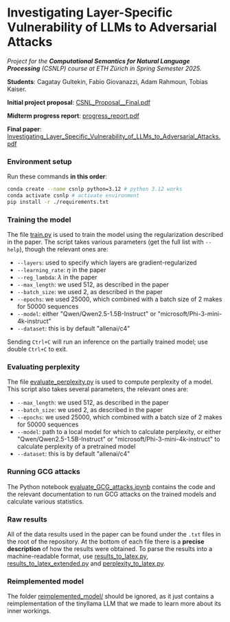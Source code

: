 # Investigating Layer-Specific Vulnerability of LLMs to Adversarial Attacks

*Project for the **Computational Semantics for Natural Language Processing** (CSNLP) course at ETH Zürich in Spring Semester 2025.*

**Students**: Cagatay Gultekin, Fabio Giovanazzi, Adam Rahmoun, Tobias Kaiser.

**Initial project proposal**: [CSNL_Proposal__Final.pdf](./meta/CSNL_Proposal__Final.pdf)

**Midterm progress report**: [progress_report.pdf](./meta/progress_report.pdf)

**Final paper**: [Investigating_Layer_Specific_Vulnerability_of_LLMs_to_Adversarial_Attacks.pdf](./meta/Investigating_Layer_Specific_Vulnerability_of_LLMs_to_Adversarial_Attacks.pdf)

### Environment setup

Run these commands **in this order**:
```sh
conda create --name csnlp python=3.12 # python 3.12 works
conda activate csnlp # activate environment
pip install -r ./requirements.txt
```

### Training the model

The file [train.py](./train.py) is used to train the model using the regularization described in the paper. The script takes various parameters (get the full list with `--help`), though the relevant ones are:

- `--layers`: used to specify which layers are gradient-regularized
- `--learning_rate`: $\eta$ in the paper
- `--reg_lambda`: $\lambda$ in the paper
- `--max_length`: we used 512, as described in the paper
- `--batch_size`: we used 2, as described in the paper
- `--epochs`: we used 25000, which combined with a batch size of 2 makes for 50000 sequences
- `--model`: either "Qwen/Qwen2.5-1.5B-Instruct" or "microsoft/Phi-3-mini-4k-instruct"
- `--dataset`: this is by default "allenai/c4"

Sending `Ctrl+C` will run an inference on the partially trained model; use double `Ctrl+C` to exit.

### Evaluating perplexity

The file [evaluate_perplexity.py](./evaluate_perplexity.py) is used to compute perplexity of a model. This script also takes several parameters, the relevant ones are:

- `--max_length`: we used 512, as described in the paper
- `--batch_size`: we used 2, as described in the paper
- `--epochs`: we used 25000, which combined with a batch size of 2 makes for 50000 sequences
- `--model`: path to a local model for which to calculate perplexity, or either "Qwen/Qwen2.5-1.5B-Instruct" or "microsoft/Phi-3-mini-4k-instruct" to calculate perplexity of a pretrained model
- `--dataset`: this is by default "allenai/c4"

### Running GCG attacks

The Python notebook [evaluate_GCG_attacks.ipynb](./evaluate_GCG_attacks.ipynb) contains the code and the relevant documentation to run GCG attacks on the trained models and calculate various statistics.

### Raw results

All of the data results used in the paper can be found under the `.txt` files in the root of the repository. At the bottom of each file there is a **precise description** of how the results were obtained. To parse the results into a machine-readable format, use [results_to_latex.py](./results_to_latex.py), [results_to_latex_extended.py](./results_to_latex_extended.py) and [perplexity_to_latex.py](./perplexity_to_latex.py).

### Reimplemented model

The folder [reimplemented_model/](./reimplemented_model/) should be ignored, as it just contains a reimplementation of the tinyllama LLM that we made to learn more about its inner workings.
